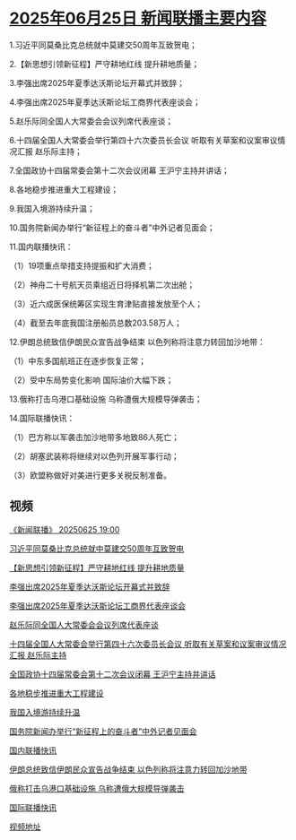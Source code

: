 # [2025年06月25日 新闻联播主要内容](https://tv.cctv.com/lm/xwlb/day/20250625.shtml)

1.习近平同莫桑比克总统就中莫建交50周年互致贺电；

2.【新思想引领新征程】严守耕地红线 提升耕地质量；

3.李强出席2025年夏季达沃斯论坛开幕式并致辞；

4.李强出席2025年夏季达沃斯论坛工商界代表座谈会；

5.赵乐际同全国人大常委会会议列席代表座谈；

6.十四届全国人大常委会举行第四十六次委员长会议 听取有关草案和议案审议情况汇报 赵乐际主持；

7.全国政协十四届常委会第十二次会议闭幕 王沪宁主持并讲话；

8.各地稳步推进重大工程建设；

9.我国入境游持续升温；

10.国务院新闻办举行“新征程上的奋斗者”中外记者见面会；

11.国内联播快讯：

（1）19项重点举措支持提振和扩大消费；

（2）神舟二十号航天员乘组近日将择机第二次出舱；

（3）近六成医保统筹区实现生育津贴直接发放至个人；

（4）截至去年底我国注册船员总数203.58万人；

12.伊朗总统致信伊朗民众宣告战争结束 以色列称将注意力转回加沙地带：

（1）中东多国航班正在逐步恢复正常；

（2）受中东局势变化影响 国际油价大幅下跌；

13.俄称打击乌港口基础设施 乌称遭俄大规模导弹袭击；

14.国际联播快讯：

（1）巴方称以军袭击加沙地带多地致86人死亡；

（2）胡塞武装称将继续对以色列开展军事行动；

（3）欧盟称做好对美进行更多关税反制准备。

## 视频

[《新闻联播》 20250625 19:00](https://tv.cctv.com/2025/06/25/VIDE3ZEBNMqwMkq5fe1DTRPq250625.shtml)

[习近平同莫桑比克总统就中莫建交50周年互致贺电](https://tv.cctv.com/2025/06/25/VIDEuMOCa7gCtSKGNQ27pwoS250625.shtml)

[【新思想引领新征程】严守耕地红线 提升耕地质量](https://tv.cctv.com/2025/06/25/VIDELo83tIORiUap5YoB3gXT250625.shtml)

[李强出席2025年夏季达沃斯论坛开幕式并致辞](https://tv.cctv.com/2025/06/25/VIDEf3GIW5cyfx9ISlWeqNPz250625.shtml)

[李强出席2025年夏季达沃斯论坛工商界代表座谈会](https://tv.cctv.com/2025/06/25/VIDEkOxKE3cBTVTreUxbVfr1250625.shtml)

[赵乐际同全国人大常委会会议列席代表座谈](https://tv.cctv.com/2025/06/25/VIDEvpuItL6qS1wQaoEpo6b4250625.shtml)

[十四届全国人大常委会举行第四十六次委员长会议 听取有关草案和议案审议情况汇报 赵乐际主持](https://tv.cctv.com/2025/06/25/VIDEmGVa7BLnehdbJJLAr3IO250625.shtml)

[全国政协十四届常委会第十二次会议闭幕 王沪宁主持并讲话](https://tv.cctv.com/2025/06/25/VIDEnDs2BjkHCwRIbDDtB25L250625.shtml)

[各地稳步推进重大工程建设](https://tv.cctv.com/2025/06/25/VIDEOxViUUV8VxNipaPWBmbk250625.shtml)

[我国入境游持续升温](https://tv.cctv.com/2025/06/25/VIDEPIENR0lNMUblWHXs2gv3250625.shtml)

[国务院新闻办举行“新征程上的奋斗者”中外记者见面会](https://tv.cctv.com/2025/06/25/VIDErno7ED0gmcJmPyhgtckB250625.shtml)

[国内联播快讯](https://tv.cctv.com/2025/06/25/VIDEalTfuVZJKONcIYMdkhej250625.shtml)

[伊朗总统致信伊朗民众宣告战争结束 以色列称将注意力转回加沙地带](https://tv.cctv.com/2025/06/25/VIDEgKxx5uXx5B6wEZUdXkad250625.shtml)

[俄称打击乌港口基础设施 乌称遭俄大规模导弹袭击](https://tv.cctv.com/2025/06/25/VIDEkq2VgevFgDDVpMbQBRjz250625.shtml)

[国际联播快讯](https://tv.cctv.com/2025/06/25/VIDEsNcQwEX5oLTHHhnJSwxB250625.shtml)

[视频地址](https://tv.cctv.com/lm/xwlb/day/20250625.shtml) 

